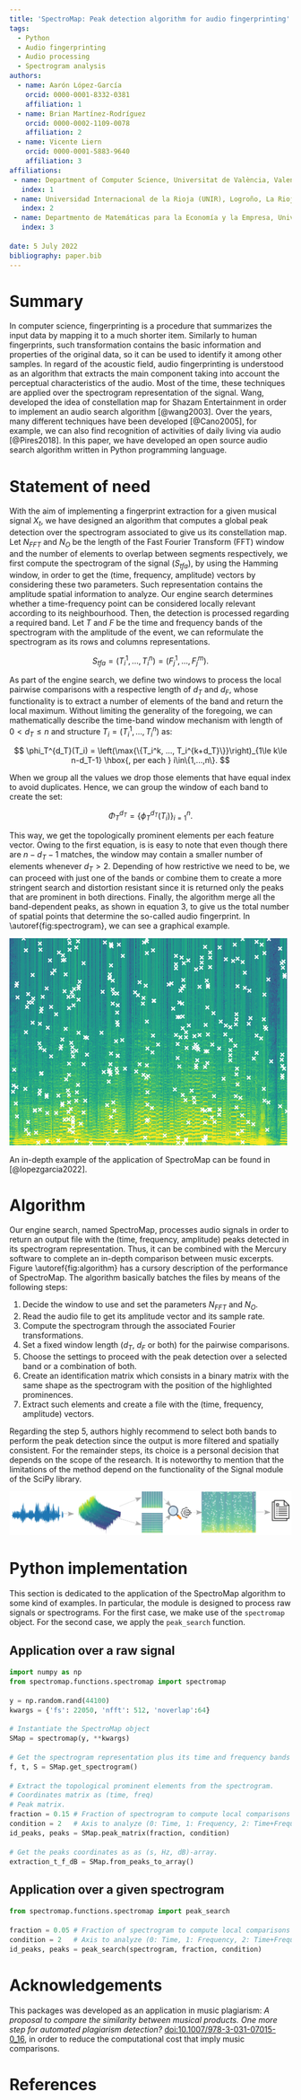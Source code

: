 ```yaml
---
title: 'SpectroMap: Peak detection algorithm for audio fingerprinting'
tags:
  - Python
  - Audio fingerprinting
  - Audio processing
  - Spectrogram analysis
authors:
  - name: Aarón López-García
    orcid: 0000-0001-8332-0381
    affiliation: 1
  - name: Brian Martínez-Rodríguez
    orcid: 0000-0002-1109-0078
    affiliation: 2
  - name: Vicente Liern
    orcid: 0000-0001-5883-9640
    affiliation: 3
affiliations:
 - name: Department of Computer Science, Universitat de València, Valencia, Spain, logara8@alumni.uv.es
   index: 1
 - name: Universidad Internacional de la Rioja (UNIR), Logroño, La Rioja, Spain, brian.martinez@unir.net
   index: 2
 - name: Departmento de Matemáticas para la Economía y la Empresa, Universitat de València, Valencia, Spain, vicente.liern@uv.es
   index: 3
   
date: 5 July 2022
bibliography: paper.bib
---
```


# Summary

In computer science, fingerprinting is a procedure that summarizes the input data by mapping it to a much shorter item. Similarly to human fingerprints, such transformation contains the basic information and properties of the original data, so it can be used to identify it among other samples. In regard of the acoustic field, audio fingerprinting is understood as an algorithm that extracts the main component taking into account the perceptual characteristics of the audio. Most of the time, these techniques are applied over the spectrogram representation of the signal. Wang, developed the idea of constellation map for Shazam Entertainment in order to implement an audio search algorithm [@wang2003]. Over the years, many different techniques have been developed [@Cano2005], for example, we can also find recognition of activities of daily living via audio [@Pires2018]. In this paper, we have developed an open source audio search algorithm written in Python programming language.

# Statement of need

With the aim of implementing a fingerprint extraction for a given musical signal $X_t$, we have designed an algorithm that computes a global peak detection over the spectrogram associated to give us its constellation map. Let $N_{FFT}$ and $N_O$ be the length of the Fast Fourier Transform (FFT) window and the number of elements to overlap between segments respectively, we first compute the spectrogram of the signal ($S_{tfa}$), by using the Hamming window, in order to get the (time, frequency, amplitude) vectors by considering these two parameters. Such representation contains the amplitude spatial information to analyze. Our engine search determines whether a time-frequency point can be considered locally relevant according to its neighbourhood. Then, the detection is processed regarding a required band.
Let $T$ and $F$ be the time and frequency bands of the spectrogram with the amplitude of the event, we can reformulate the spectrogram as its rows and columns representations.

$$ S_{tfa} = (T_i^1, ..., T_i^n) = (F_j^1, ..., F_j^m). $$

As part of the engine search, we define two windows to process the local pairwise comparisons with a respective length of $d_T$ and $d_F$, whose functionality is to extract a number of elements of the band and return the local maximum. Without limiting the generality of the foregoing, we can mathematically describe the time-band window mechanism with length of $0< d_T\le n$ and structure $T_i = (T_i^1, ..., T_i^n)$ as:

$$ \phi_T^{d_T}(T_i) = \left(\max{\{T_i^k, ..., T_i^{k+d_T}\}}\right)_{1\le k\le n-d_T-1} \hbox{, per each } i\in\{1,...,n\}. $$

When we group all the values we drop those elements that have equal index to avoid duplicates. Hence, we can group the window of each band to create the set:

$$ \Phi_T^{d_T} = \{\phi_T^{d_T}(T_i)\}_{i=1}^n. $$

This way, we get the topologically prominent elements per each feature vector. Owing to the first equation, is is easy to note that even though there are $n-d_T-1$ matches, the window may contain a smaller number of elements whenever $d_T > 2$. Depending of how restrictive we need to be, we can proceed with just one of the bands or combine them to create a more stringent search and distortion resistant since it is returned only the peaks that are prominent in both directions. Finally, the algorithm merge all the band-dependent peaks, as shown in equation 3, to give us the total number of spatial points that determine the so-called audio fingerprint. In \autoref{fig:spectrogram}, we can see a graphical example.

![Example of a spectrogram with its fingerprint stacked.\label{fig:spectrogram}](spectrogram_peaks.png)

An in-depth example of the application of SpectroMap can be found in [@lopezgarcia2022].

# Algorithm

Our engine search, named SpectroMap, processes audio signals in order to return an output file with the (time, frequency, amplitude) peaks detected in its spectrogram representation. Thus, it can be combined with the Mercury software to complete an in-depth comparison between music excerpts. Figure \autoref{fig:algorithm} has a cursory description of the performance of SpectroMap. The algorithm basically batches the files by means of the following steps:

1. Decide the window to use and set the parameters $N_{FFT}$ and $N_O$.
2. Read the audio file to get its amplitude vector and its sample rate.
3. Compute the spectrogram through the associated Fourier transformations.
4. Set a fixed window length ($d_T$, $d_F$ or both) for the pairwise comparisons.
5. Choose the settings to proceed with the peak detection over a selected band or a combination of both.
6. Create an identification matrix which consists in a binary matrix with the same shape as the spectrogram with the position of the highlighted prominences.
7. Extract such elements and create a file with the (time, frequency, amplitude) vectors.

Regarding the step 5, authors highly recommend to select both bands to perform the peak detection since the output is more filtered and spatially consistent. For the remainder steps, its choice is a personal decision that depends on the scope of the research. It is noteworthy to mention that the limitations of the method depend on the functionality of the Signal module of the SciPy library.

![Flowchart with the inner architecture of the algorithm implemented that detects the topological peaks of a spectrogram.\label{fig:algorithm}](peak_search.png)

# Python implementation

This section is dedicated to the application of the SpectroMap algorithm to some kind of examples. In particular, the module is designed to process raw signals or spectrograms. For the first case, we make use of the `spectromap` object. For the second case, we apply the `peak_search` function.

## Application over a raw signal

```python
import numpy as np
from spectromap.functions.spectromap import spectromap

y = np.random.rand(44100)
kwargs = {'fs': 22050, 'nfft': 512, 'noverlap':64}

# Instantiate the SpectroMap object
SMap = spectromap(y, **kwargs)

# Get the spectrogram representation plus its time and frequency bands
f, t, S = SMap.get_spectrogram()

# Extract the topological prominent elements from the spectrogram.
# Coordinates matrix as (time, freq)
# Peak matrix.
fraction = 0.15 # Fraction of spectrogram to compute local comparisons
condition = 2   # Axis to analyze (0: Time, 1: Frequency, 2: Time+Frequency)
id_peaks, peaks = SMap.peak_matrix(fraction, condition)

# Get the peaks coordinates as as (s, Hz, dB)-array.
extraction_t_f_dB = SMap.from_peaks_to_array()
```

## Application over a given spectrogram

```python
from spectromap.functions.spectromap import peak_search

fraction = 0.05 # Fraction of spectrogram to compute local comparisons
condition = 2   # Axis to analyze (0: Time, 1: Frequency, 2: Time+Frequency)
id_peaks, peaks = peak_search(spectrogram, fraction, condition)
```

# Acknowledgements

This packages was developed as an application in music plagiarism: _A proposal to compare the similarity between musical products. One more step for automated plagiarism detection?_ [doi:10.1007/978-3-031-07015-0_16](http://dx.doi.org/10.1007/978-3-031-07015-0_16), in order to reduce the computational cost that imply music comparisons.

# References
